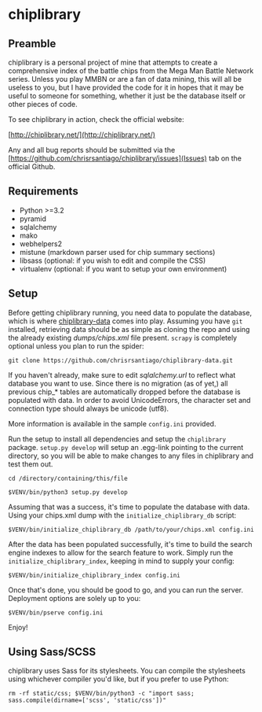 chiplibrary
==================

Preamble
---------------
chiplibrary is a personal project of mine that attempts to create a comprehensive index of the battle chips from the Mega Man Battle Network series.  Unless you play MMBN or are a fan of data mining, this will all be useless to you, but I have provided the code for it in hopes that it may be useful to someone for something, whether it just be the database itself or other pieces of code.

To see chiplibrary in action, check the official website:

[http://chiplibrary.net/](http://chiplibrary.net/)

Any and all bug reports should be submitted via the [https://github.com/chrisrsantiago/chiplibrary/issues](Issues) tab on the official Github.

Requirements
---------------
- Python >=3.2
- pyramid
- sqlalchemy
- mako
- webhelpers2
- mistune (markdown parser used for chip summary sections)
- libsass (optional: if you wish to edit and compile the CSS)
- virtualenv (optional: if you want to setup your own environment)

Setup
---------------
Before getting chiplibrary running, you need data to populate the database, which is where [chiplibrary-data](https://github.com/chrisrsantiago/chiplibrary-data) comes into play.  Assuming you have `git` installed, retrieving data should be as simple as cloning the repo and using the already existing *dumps/chips.xml* file present.  `scrapy` is completely optional unless you plan to run the spider:

`git clone https://github.com/chrisrsantiago/chiplibrary-data.git`

If you haven't already, make sure to edit *sqlalchemy.url* to reflect what database you want to use.  Since there is
no migration (as of yet,) all previous chip_* tables are automatically dropped before the database is populated with data.  In order to avoid UnicodeErrors, the character set and connection type should always be unicode (utf8).

More information is available in the sample `config.ini` provided.

Run the setup to install all dependencies and setup the `chiplibrary` package.  `setup.py develop` will setup an .egg-link pointing to the current directory, so you will be able to make changes to any files in chiplibrary and test them out.

`cd /directory/containing/this/file`

`$VENV/bin/python3 setup.py develop`

Assuming that was a success, it's time to populate the database with data.  Using your chips.xml dump with the `initialize_chiplibrary_db` script:

`$VENV/bin/initialize_chiplibrary_db /path/to/your/chips.xml config.ini`

After the data has been populated successfully, it's time to build the search engine indexes to allow for the search feature to work.  Simply run the `initialize_chiplibrary_index`, keeping in mind to supply your config:

`$VENV/bin/initialize_chiplibrary_index config.ini`

Once that's done, you should be good to go, and you can run the server.  Deployment options are solely up to you:

`$VENV/bin/pserve config.ini`

Enjoy!

Using Sass/SCSS
---------------
chiplibrary uses Sass for its stylesheets.  You can compile the stylesheets using whichever compiler you'd like, but if you prefer to use Python:

`rm -rf static/css; $VENV/bin/python3 -c "import sass; sass.compile(dirname=['scss', 'static/css'])"`

